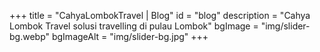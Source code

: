+++
title = "CahyaLombokTravel | Blog"
id = "blog"
description = "Cahya Lombok Travel solusi travelling di pulau Lombok" 
bgImage = "img/slider-bg.webp"
bgImageAlt = "img/slider-bg.jpg"
+++
